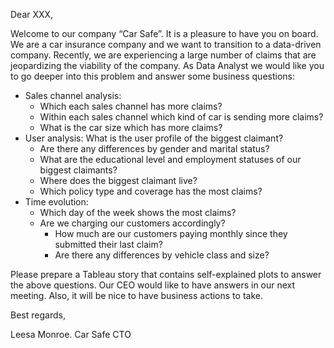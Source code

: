 Dear XXX,

Welcome to our company “Car Safe”. It is a pleasure to have you on board.
We are a car insurance company and we want to transition to a data-driven company. Recently, we are experiencing a large number of claims that are jeopardizing the viability of the company.  As Data Analyst we would like you to go deeper into this problem and answer some business questions:

- Sales channel analysis:
    - Which each sales channel has more claims? 
    - Within each sales channel which kind of car is sending more claims?
    - What is the car size which has more claims?
- User analysis: What is the user profile of the biggest claimant?
    - Are there any differences by gender and marital status?
    - What are the educational level and employment statuses of our biggest claimants?
    - Where does the biggest claimant live?
    - Which policy type and coverage has the most claims?
- Time evolution:
    - Which day of the week shows the most claims?
    - Are we charging our customers accordingly?
        - How much are our customers paying monthly since they submitted their last claim?
        - Are there any differences by vehicle class and size?

Please prepare a Tableau story that contains self-explained plots to answer the above questions. Our CEO would like to have answers in our next meeting. Also, it will be nice to have business actions to take.

Best regards,

Leesa Monroe. Car Safe CTO